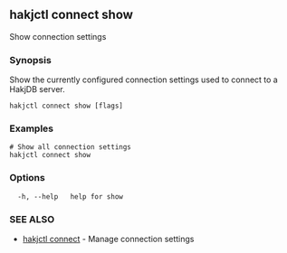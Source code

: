## hakjctl connect show

Show connection settings

### Synopsis

Show the currently configured connection settings used to connect to a HakjDB server.

```
hakjctl connect show [flags]
```

### Examples

```
# Show all connection settings
hakjctl connect show
```

### Options

```
  -h, --help   help for show
```

### SEE ALSO

* [hakjctl connect](hakjctl_connect.md)	 - Manage connection settings

